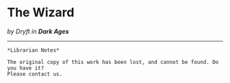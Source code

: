 # The Wizard

_by Dryft in **Dark Ages**_

***

```
*Librarian Notes*

The original copy of this work has been lost, and cannot be found. Do you have it?
Please contact us.
```
